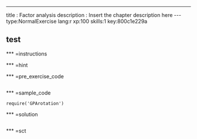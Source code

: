 ---
title       : Factor analysis
description : Insert the chapter description here
--- type:NormalExercise lang:r xp:100 skills:1 key:800c1e229a
## test


*** =instructions

*** =hint

*** =pre_exercise_code
```{r}

```

*** =sample_code
```{r}
require('GPArotation')
```

*** =solution
```{r}

```

*** =sct
```{r}

```
